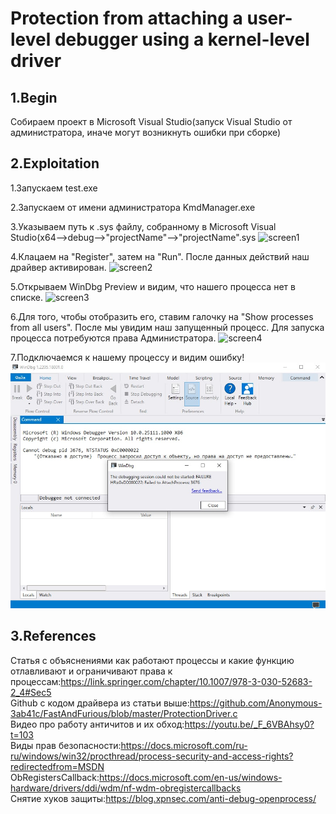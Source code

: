 # Protection from attaching a user-level debugger using a kernel-level driver

## 1.Begin

Собираем проект в Microsoft Visual Studio(запуск Visual Studio от администратора, иначе могут возникнуть ошибки при сборке)

## 2.Exploitation

1.Запускаем test.exe

2.Запускаем от имени администратора KmdManager.exe

3.Указываем путь к .sys файлу, собранному в Microsoft Visual Studio(x64-->debug-->"projectName"-->"projectName".sys
![screen1](png/screen1.jpg)

4.Клацаем на "Register", затем на "Run". После данных действий наш драйвер активирован.
![screen2](png/screen2.jpg)

5.Открываем WinDbg Preview и видим, что нашего процесса нет в списке.
![screen3](png/screen3.jpg)

6.Для того, чтобы отобразить его, ставим галочку на "Show processes from all users". После мы увидим наш запущенный процесс. Для запуска процесса потребуются права Администратора.
![screen4](png/screen4.jpg)

7.Подключаемся к нашему процессу и видим ошибку!
![screen5](screen5.jpg)


## 3.References

Статья с объяснениями как работают процессы и какие функцию отлавливают и ограничивают права к процессам:https://link.springer.com/chapter/10.1007/978-3-030-52683-2_4#Sec5 <br/>
Github с кодом драйвера из статьи выше:https://github.com/Anonymous-3ab41c/FastAndFurious/blob/master/ProtectionDriver.c<br/>
Видео про работу античитов и их обход:https://youtu.be/_F_6VBAhsy0?t=103<br/>
Виды прав безопасности:https://docs.microsoft.com/ru-ru/windows/win32/procthread/process-security-and-access-rights?redirectedfrom=MSDN<br/>
ObRegistersCallback:https://docs.microsoft.com/en-us/windows-hardware/drivers/ddi/wdm/nf-wdm-obregistercallbacks<br/>
Снятие хуков защиты:https://blog.xpnsec.com/anti-debug-openprocess/<br/>
